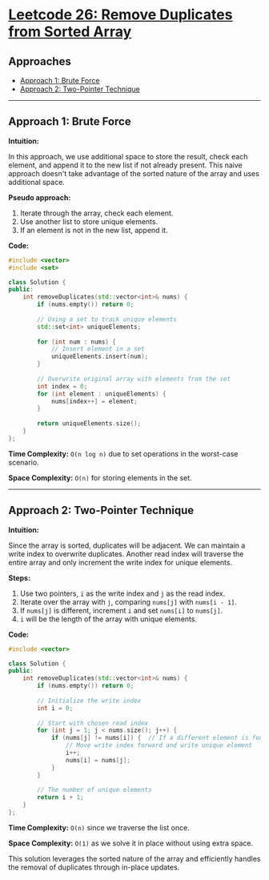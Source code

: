 # [Leetcode 26: Remove Duplicates from Sorted Array](https://leetcode.com/problems/remove-duplicates-from-sorted-array)

## Approaches
- [Approach 1: Brute Force](#approach-1-brute-force)
- [Approach 2: Two-Pointer Technique](#approach-2-two-pointer-technique)

---

## Approach 1: Brute Force

**Intuition:**

In this approach, we use additional space to store the result, check each element, and append it to the new list if not already present. This naive approach doesn't take advantage of the sorted nature of the array and uses additional space.

**Pseudo approach:**

1. Iterate through the array, check each element.
2. Use another list to store unique elements.
3. If an element is not in the new list, append it.

**Code:**

```cpp
#include <vector>
#include <set>

class Solution {
public:
    int removeDuplicates(std::vector<int>& nums) {
        if (nums.empty()) return 0;
        
        // Using a set to track unique elements
        std::set<int> uniqueElements;
        
        for (int num : nums) {
            // Insert element in a set
            uniqueElements.insert(num);
        }
        
        // Overwrite original array with elements from the set
        int index = 0;
        for (int element : uniqueElements) {
            nums[index++] = element;
        }
        
        return uniqueElements.size();
    }
};
```

**Time Complexity:** `O(n log n)` due to set operations in the worst-case scenario.

**Space Complexity:** `O(n)` for storing elements in the set.

---

## Approach 2: Two-Pointer Technique

**Intuition:**

Since the array is sorted, duplicates will be adjacent. We can maintain a write index to overwrite duplicates. Another read index will traverse the entire array and only increment the write index for unique elements.

**Steps:**

1. Use two pointers, `i` as the write index and `j` as the read index.
2. Iterate over the array with `j`, comparing `nums[j]` with `nums[i - 1]`.
3. If `nums[j]` is different, increment `i` and set `nums[i]` to `nums[j]`.
4. `i` will be the length of the array with unique elements.

**Code:**

```cpp
#include <vector>

class Solution {
public:
    int removeDuplicates(std::vector<int>& nums) {
        if (nums.empty()) return 0;
        
        // Initialize the write index
        int i = 0;
        
        // Start with chosen read index
        for (int j = 1; j < nums.size(); j++) {
            if (nums[j] != nums[i]) {  // If a different element is found
                // Move write index forward and write unique element
                i++;
                nums[i] = nums[j];
            }
        }
        
        // The number of unique elements
        return i + 1;
    }
};
```

**Time Complexity:** `O(n)` since we traverse the list once.

**Space Complexity:** `O(1)` as we solve it in place without using extra space. 

This solution leverages the sorted nature of the array and efficiently handles the removal of duplicates through in-place updates.

